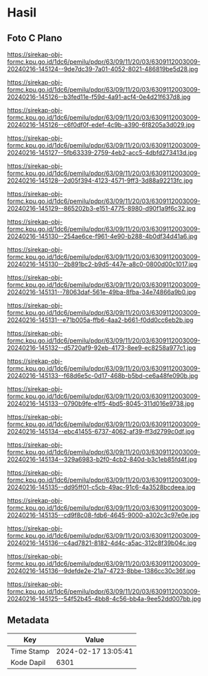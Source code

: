 # Hasil

## Foto C Plano

https://sirekap-obj-formc.kpu.go.id/1dc6/pemilu/pdpr/63/09/11/20/03/6309112003009-20240216-145124--9de7dc39-7a01-4052-8021-486819be5d28.jpg

https://sirekap-obj-formc.kpu.go.id/1dc6/pemilu/pdpr/63/09/11/20/03/6309112003009-20240216-145126--b3fed11e-f59d-4a91-acf4-0e4d21f637d8.jpg

https://sirekap-obj-formc.kpu.go.id/1dc6/pemilu/pdpr/63/09/11/20/03/6309112003009-20240216-145126--c6f0df0f-edef-4c9b-a390-6f8205a3d029.jpg

https://sirekap-obj-formc.kpu.go.id/1dc6/pemilu/pdpr/63/09/11/20/03/6309112003009-20240216-145127--5fb63339-2759-4eb2-acc5-4dbfd273413d.jpg

https://sirekap-obj-formc.kpu.go.id/1dc6/pemilu/pdpr/63/09/11/20/03/6309112003009-20240216-145128--2d05f394-4123-4571-9ff3-3d88a92213fc.jpg

https://sirekap-obj-formc.kpu.go.id/1dc6/pemilu/pdpr/63/09/11/20/03/6309112003009-20240216-145129--865202b3-e151-4775-8980-d90f1a9f6c32.jpg

https://sirekap-obj-formc.kpu.go.id/1dc6/pemilu/pdpr/63/09/11/20/03/6309112003009-20240216-145130--254ae6ce-f961-4e90-b288-4b0df34d41a6.jpg

https://sirekap-obj-formc.kpu.go.id/1dc6/pemilu/pdpr/63/09/11/20/03/6309112003009-20240216-145130--2b891bc2-b9d5-447e-a8c0-0800d00c1017.jpg

https://sirekap-obj-formc.kpu.go.id/1dc6/pemilu/pdpr/63/09/11/20/03/6309112003009-20240216-145131--78063daf-561e-49ba-8fba-34e74866a9b0.jpg

https://sirekap-obj-formc.kpu.go.id/1dc6/pemilu/pdpr/63/09/11/20/03/6309112003009-20240216-145131--e71b005a-ffb6-4aa2-b661-f0dd0cc6eb2b.jpg

https://sirekap-obj-formc.kpu.go.id/1dc6/pemilu/pdpr/63/09/11/20/03/6309112003009-20240216-145132--d5720af9-92eb-4173-8ee9-ec8258a977c1.jpg

https://sirekap-obj-formc.kpu.go.id/1dc6/pemilu/pdpr/63/09/11/20/03/6309112003009-20240216-145133--f68d6e5c-0d17-468b-b5bd-ce6a48fe090b.jpg

https://sirekap-obj-formc.kpu.go.id/1dc6/pemilu/pdpr/63/09/11/20/03/6309112003009-20240216-145133--0790b9fe-e1f5-4bd5-8045-311d016e9738.jpg

https://sirekap-obj-formc.kpu.go.id/1dc6/pemilu/pdpr/63/09/11/20/03/6309112003009-20240216-145134--ebc41455-6737-4062-af39-ff3d2799c0df.jpg

https://sirekap-obj-formc.kpu.go.id/1dc6/pemilu/pdpr/63/09/11/20/03/6309112003009-20240216-145134--329a6983-b2f0-4cb2-840d-b3c1eb85fd4f.jpg

https://sirekap-obj-formc.kpu.go.id/1dc6/pemilu/pdpr/63/09/11/20/03/6309112003009-20240216-145135--dd95ff01-c5cb-49ac-91c6-4a3528bcdeea.jpg

https://sirekap-obj-formc.kpu.go.id/1dc6/pemilu/pdpr/63/09/11/20/03/6309112003009-20240216-145135--cd9f8c08-fdb6-4645-9000-a302c3c97e0e.jpg

https://sirekap-obj-formc.kpu.go.id/1dc6/pemilu/pdpr/63/09/11/20/03/6309112003009-20240216-145136--c4ad7821-8182-4d4c-a5ac-312c8f39b04c.jpg

https://sirekap-obj-formc.kpu.go.id/1dc6/pemilu/pdpr/63/09/11/20/03/6309112003009-20240216-145136--9defde2e-21a7-4723-8bbe-1386cc30c36f.jpg

https://sirekap-obj-formc.kpu.go.id/1dc6/pemilu/pdpr/63/09/11/20/03/6309112003009-20240216-145125--54f52b45-4bb8-4c56-bb4a-9ee52dd007bb.jpg


## Metadata

| Key        | Value               |
| ---------- | ------------------- |
| Time Stamp | 2024-02-17 13:05:41 |
| Kode Dapil | 6301                |



